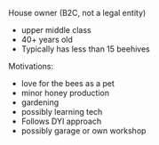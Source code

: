 House owner (B2C, not a legal entity)
- upper middle class
- 40+ years old
- Typically has less than 15 beehives

Motivations:
- love for the bees as a pet
- minor honey production
- gardening
- possibly learning tech
- Follows DYI approach
- possibly garage or own workshop